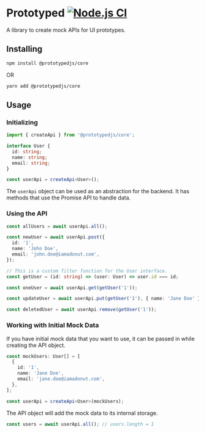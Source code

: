 # Prototyped [![Node.js CI](https://github.com/SkyIsTheLimit/PrototypedJS/actions/workflows/ci.yml/badge.svg)](https://github.com/SkyIsTheLimit/PrototypedJS/actions/workflows/ci.yml)

A library to create mock APIs for UI prototypes.

## Installing

```bash
npm install @prototypedjs/core
```

OR

```bash
yarn add @prototypedjs/core
```

## Usage

### Initializing

```ts
import { createApi } from '@prototypedjs/core';

interface User {
  id: string;
  name: string;
  email: string;
}

const userApi = createApi<User>();
```

The <code>userApi</code> object can be used as an abstraction for the backend. It has methods that use the Promise API to handle data.

### Using the API

```ts
const allUsers = await userApi.all();

const newUser = await userApi.post({
  id: '1',
  name: 'John Doe',
  email: 'john.doe@iamadonut.com',
});

// This is a custom filter function for the User interface.
const getUser = (id: string) => (user: User) => user.id === id;

const oneUser = await userApi.get(getUser('1'));

const updateUser = await userApi.put(getUser('1'), { name: 'Jane Doe' });

const deletedUser = await userApi.remove(getUser('1'));
```

### Working with Initial Mock Data

If you have initial mock data that you want to use, it can be passed in while creating the API object.

```ts
const mockUsers: User[] = [
  {
    id: '1',
    name: 'Jane Doe',
    email: 'jane.doe@iamadonut.com',
  },
];

const userApi = createApi<User>(mockUsers);
```

The API object will add the mock data to its internal storage.

```ts
const users = await userApi.all(); // users.length = 1
```
